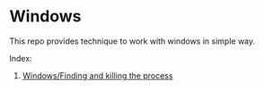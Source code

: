 # Windows

This repo provides technique to work with windows in simple way. 

Index:

1. <a href="https://github.com/patiram/Windows/blob/master/Finding%20and%20killing%20the%20process">Windows/Finding and killing the process </a>
